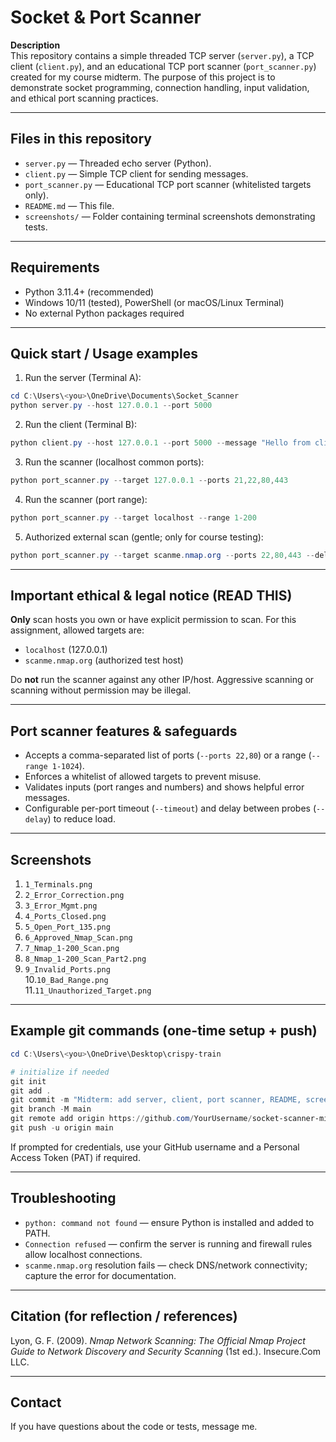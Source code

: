 # Socket & Port Scanner

**Description**  
This repository contains a simple threaded TCP server (`server.py`), a TCP client (`client.py`), and an educational TCP port scanner (`port_scanner.py`) created for my course midterm. The purpose of this project is to demonstrate socket programming, connection handling, input validation, and ethical port scanning practices.

---

## Files in this repository
- `server.py` — Threaded echo server (Python).  
- `client.py` — Simple TCP client for sending messages.  
- `port_scanner.py` — Educational TCP port scanner (whitelisted targets only).  
- `README.md` — This file.  
- `screenshots/` — Folder containing terminal screenshots demonstrating tests.

---

## Requirements
- Python 3.11.4+ (recommended)
- Windows 10/11 (tested), PowerShell (or macOS/Linux Terminal)
- No external Python packages required

---

## Quick start / Usage examples

1. Run the server (Terminal A):
```powershell
cd C:\Users\<you>\OneDrive\Documents\Socket_Scanner
python server.py --host 127.0.0.1 --port 5000
```

2. Run the client (Terminal B):
```powershell
python client.py --host 127.0.0.1 --port 5000 --message "Hello from client"
```

3. Run the scanner (localhost common ports):
```powershell
python port_scanner.py --target 127.0.0.1 --ports 21,22,80,443
```

4. Run the scanner (port range):
```powershell
python port_scanner.py --target localhost --range 1-200
```

5. Authorized external scan (gentle; only for course testing):
```powershell
python port_scanner.py --target scanme.nmap.org --ports 22,80,443 --delay 0.1
```

---

## Important ethical & legal notice (READ THIS)
**Only** scan hosts you own or have explicit permission to scan. For this assignment, allowed targets are:
- `localhost` (127.0.0.1)
- `scanme.nmap.org` (authorized test host)

Do **not** run the scanner against any other IP/host. Aggressive scanning or scanning without permission may be illegal.

---

## Port scanner features & safeguards
- Accepts a comma-separated list of ports (`--ports 22,80`) or a range (`--range 1-1024`).
- Enforces a whitelist of allowed targets to prevent misuse.
- Validates inputs (port ranges and numbers) and shows helpful error messages.
- Configurable per-port timeout (`--timeout`) and delay between probes (`--delay`) to reduce load.

---

## Screenshots 

1. `1_Terminals.png` 
2. `2_Error_Correction.png`
3. `3_Error_Mgmt.png`  
4. `4_Ports_Closed.png`  
5. `5_Open_Port_135.png`  
6. `6_Approved_Nmap_Scan.png` 
7. `7_Nmap_1-200_Scan.png`  
8. `8_Nmap_1-200_Scan_Part2.png`  
9. `9_Invalid_Ports.png`  
10.`10_Bad_Range.png`  
11.`11_Unauthorized_Target.png`

---

## Example git commands (one-time setup + push)
```powershell
cd C:\Users\<you>\OneDrive\Desktop\crispy-train

# initialize if needed
git init
git add .
git commit -m "Midterm: add server, client, port scanner, README, screenshots"
git branch -M main
git remote add origin https://github.com/YourUsername/socket-scanner-midterm.git
git push -u origin main
```
If prompted for credentials, use your GitHub username and a Personal Access Token (PAT) if required.

---

## Troubleshooting
- `python: command not found` — ensure Python is installed and added to PATH.
- `Connection refused` — confirm the server is running and firewall rules allow localhost connections.
- `scanme.nmap.org` resolution fails — check DNS/network connectivity; capture the error for documentation.

---

## Citation (for reflection / references)
Lyon, G. F. (2009). *Nmap Network Scanning: The Official Nmap Project Guide to Network Discovery and Security Scanning* (1st ed.). Insecure.Com LLC.

---

## Contact
If you have questions about the code or tests, message me.
